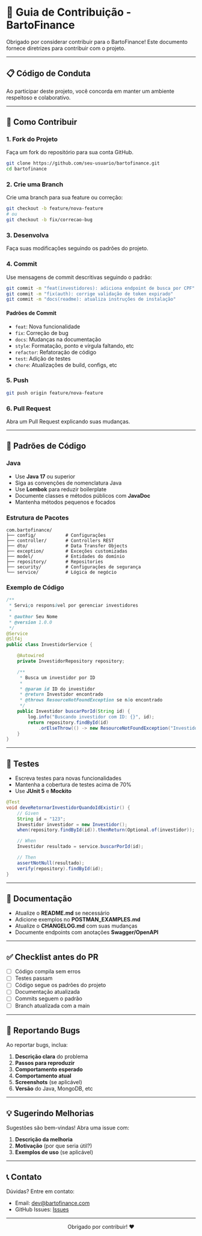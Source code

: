 # 🤝 Guia de Contribuição - BartoFinance

Obrigado por considerar contribuir para o BartoFinance! Este documento fornece diretrizes para contribuir com o projeto.

---

## 📋 Código de Conduta

Ao participar deste projeto, você concorda em manter um ambiente respeitoso e colaborativo.

---

## 🚀 Como Contribuir

### 1. Fork do Projeto

Faça um fork do repositório para sua conta GitHub.

```bash
git clone https://github.com/seu-usuario/bartofinance.git
cd bartofinance
```

### 2. Crie uma Branch

Crie uma branch para sua feature ou correção:

```bash
git checkout -b feature/nova-feature
# ou
git checkout -b fix/correcao-bug
```

### 3. Desenvolva

Faça suas modificações seguindo os padrões do projeto.

### 4. Commit

Use mensagens de commit descritivas seguindo o padrão:

```bash
git commit -m "feat(investidores): adiciona endpoint de busca por CPF"
git commit -m "fix(auth): corrige validação de token expirado"
git commit -m "docs(readme): atualiza instruções de instalação"
```

#### Padrões de Commit

- `feat`: Nova funcionalidade
- `fix`: Correção de bug
- `docs`: Mudanças na documentação
- `style`: Formatação, ponto e vírgula faltando, etc
- `refactor`: Refatoração de código
- `test`: Adição de testes
- `chore`: Atualizações de build, configs, etc

### 5. Push

```bash
git push origin feature/nova-feature
```

### 6. Pull Request

Abra um Pull Request explicando suas mudanças.

---

## 📝 Padrões de Código

### Java

- Use **Java 17** ou superior
- Siga as convenções de nomenclatura Java
- Use **Lombok** para reduzir boilerplate
- Documente classes e métodos públicos com **JavaDoc**
- Mantenha métodos pequenos e focados

### Estrutura de Pacotes

```
com.bartofinance/
├── config/           # Configurações
├── controller/       # Controllers REST
├── dto/              # Data Transfer Objects
├── exception/        # Exceções customizadas
├── model/            # Entidades do domínio
├── repository/       # Repositories
├── security/         # Configurações de segurança
└── service/          # Lógica de negócio
```

### Exemplo de Código

```java
/**
 * Serviço responsável por gerenciar investidores
 * 
 * @author Seu Nome
 * @version 1.0.0
 */
@Service
@Slf4j
public class InvestidorService {

    @Autowired
    private InvestidorRepository repository;

    /**
     * Busca um investidor por ID
     * 
     * @param id ID do investidor
     * @return Investidor encontrado
     * @throws ResourceNotFoundException se não encontrado
     */
    public Investidor buscarPorId(String id) {
        log.info("Buscando investidor com ID: {}", id);
        return repository.findById(id)
            .orElseThrow(() -> new ResourceNotFoundException("Investidor", "id", id));
    }
}
```

---

## 🧪 Testes

- Escreva testes para novas funcionalidades
- Mantenha a cobertura de testes acima de 70%
- Use **JUnit 5** e **Mockito**

```java
@Test
void deveRetornarInvestidorQuandoIdExistir() {
    // Given
    String id = "123";
    Investidor investidor = new Investidor();
    when(repository.findById(id)).thenReturn(Optional.of(investidor));

    // When
    Investidor resultado = service.buscarPorId(id);

    // Then
    assertNotNull(resultado);
    verify(repository).findById(id);
}
```

---

## 📖 Documentação

- Atualize o **README.md** se necessário
- Adicione exemplos no **POSTMAN_EXAMPLES.md**
- Atualize o **CHANGELOG.md** com suas mudanças
- Documente endpoints com anotações **Swagger/OpenAPI**

---

## ✅ Checklist antes do PR

- [ ] Código compila sem erros
- [ ] Testes passam
- [ ] Código segue os padrões do projeto
- [ ] Documentação atualizada
- [ ] Commits seguem o padrão
- [ ] Branch atualizada com a main

---

## 🐛 Reportando Bugs

Ao reportar bugs, inclua:

1. **Descrição clara** do problema
2. **Passos para reproduzir**
3. **Comportamento esperado**
4. **Comportamento atual**
5. **Screenshots** (se aplicável)
6. **Versão** do Java, MongoDB, etc

---

## 💡 Sugerindo Melhorias

Sugestões são bem-vindas! Abra uma issue com:

1. **Descrição da melhoria**
2. **Motivação** (por que seria útil?)
3. **Exemplos de uso** (se aplicável)

---

## 📞 Contato

Dúvidas? Entre em contato:

- Email: dev@bartofinance.com
- GitHub Issues: [Issues](https://github.com/seu-usuario/bartofinance/issues)

---

<p align="center">
  Obrigado por contribuir! ❤️
</p>

